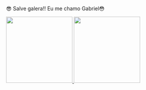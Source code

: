  😎 Salve galera!! Eu me chamo Gabriel😳
 <div>
  <a href="https://github.com/chatfly2k">
  <img height="180em" src="https://github-readme-stats.vercel.app/api?username=chatfly2k&show_icons=true&theme=dracula&include_all_commits=true&count_private=true"/>
  <img height="180em" src="https://github-readme-stats.vercel.app/api/top-langs/?username=chatfly2k&layout=compact&langs_count=16&theme=dracula"/>
<div>
